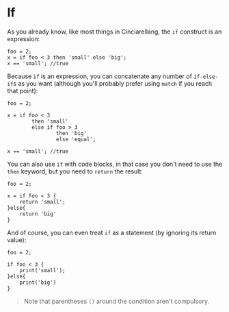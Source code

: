 # If 

As you already know, like most things in Cinciarellang, the `if` construct is an expression:

```
foo = 2;
x = if foo < 3 then 'small' else 'big';
x == 'small'; //true
```

Because `if` is an expression, you can concatenate any number of `if-else-if`s as you want (although you'll probably prefer using `match` if you reach that point):

```
foo = 2;

x = if foo < 3 
        then 'small' 
        else if foo > 3 
                then 'big'
                else 'equal';

x == 'small'; //true
```

You can also use `if` with code blocks, in that case you don't need to use the `then` keyword, but you need to `return` the result:

```
foo = 2;

x = if foo < 3 {
    return 'small';
}else{
    return 'big'
}

```

And of course, you can even treat `if` as a statement (by ignoring its return value):

```
foo = 2;

if foo < 3 {
    print('small');
}else{
    print('big')
}

```

> Note that parentheses `()` around the condition aren't compulsory.









